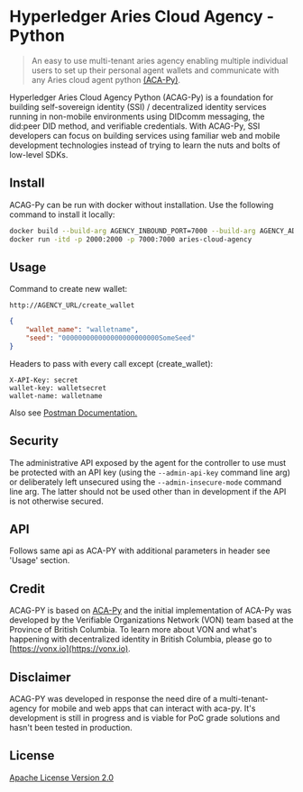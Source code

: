 # Hyperledger Aries Cloud Agency - Python  <!-- omit in toc -->


<!-- ![logo](/docs/assets/aries-cloudagent-python-logo-bw.png) -->

> An easy to use multi-tenant aries agency enabling multiple individual users to set up their personal agent wallets and communicate with any Aries cloud agent python [(ACA-Py)](https://github.com/hyperledger/aries-cloudagent-python).

Hyperledger Aries Cloud Agency Python (ACAG-Py) is a foundation for building self-sovereign identity (SSI) / decentralized identity services running in non-mobile environments using DIDcomm messaging, the did:peer DID method, and verifiable credentials. With ACAG-Py, SSI developers can focus on building services using familiar web and mobile development technologies instead of trying to learn the nuts and bolts of low-level SDKs.


## Install

ACAG-Py can be run with docker without installation. Use the following command to install it locally:

```bash
docker build --build-arg AGENCY_INBOUND_PORT=7000 --build-arg AGENCY_ADMIN_PORT=2000 --build-arg AGENCY_ENDPOINT="http://0.0.0.0" --build-arg AGENCY_ADMIN_API_KEY="secret" --build-arg GENESIS_URL="http://greenlight.bcovrin.vonx.io/genesis" -f Dockerfile -t aries-cloud-agency . 
docker run -itd -p 2000:2000 -p 7000:7000 aries-cloud-agency
```

## Usage

Command to create new wallet:

`http://AGENCY_URL/create_wallet`

```json
{
    "wallet_name": "walletname",
    "seed": "000000000000000000000000SomeSeed"
}
```

Headers to pass with every call except (create_wallet):

```
X-API-Key: secret
wallet-key: walletsecret
wallet-name: walletname
```

Also see [Postman Documentation.](https://documenter.getpostman.com/view/8801337/T17J9mzG)

## Security

The administrative API exposed by the agent for the controller to use must be protected with an API key
(using the `--admin-api-key` command line arg) or deliberately left unsecured using the
`--admin-insecure-mode` command line arg. The latter should not be used other than in development if the API
is not otherwise secured.

## API

Follows same api as ACA-PY with additional parameters in header see 'Usage' section.

## Credit

ACAG-PY is based on [ACA-Py](https://github.com/hyperledger/aries-cloudagent-python) and the initial implementation of ACA-Py was developed by the Verifiable Organizations Network (VON) team based at the Province of British Columbia. To learn more about VON and what's happening with decentralized identity in British Columbia, please go to [https://vonx.io](https://vonx.io).


## Disclaimer

ACAG-PY was developed in response the need dire of a multi-tenant-agency for mobile and web apps that can interact with aca-py. It's development is still in progress and is viable for PoC grade solutions and hasn't been tested in production. 

## License

[Apache License Version 2.0](https://github.com/TrustNetPK/aries-cloudagency-python/blob/dev/LICENSE)
